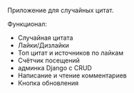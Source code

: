 Приложение для случайных цитат.

Функционал:
- Случайная цитата
- Лайки/Дизлайки
- Топ цитат и источников по лайкам
- Счётчик посещений
- админка Django с CRUD
- Написание и чтение комментариев
- Кнопка обновления
